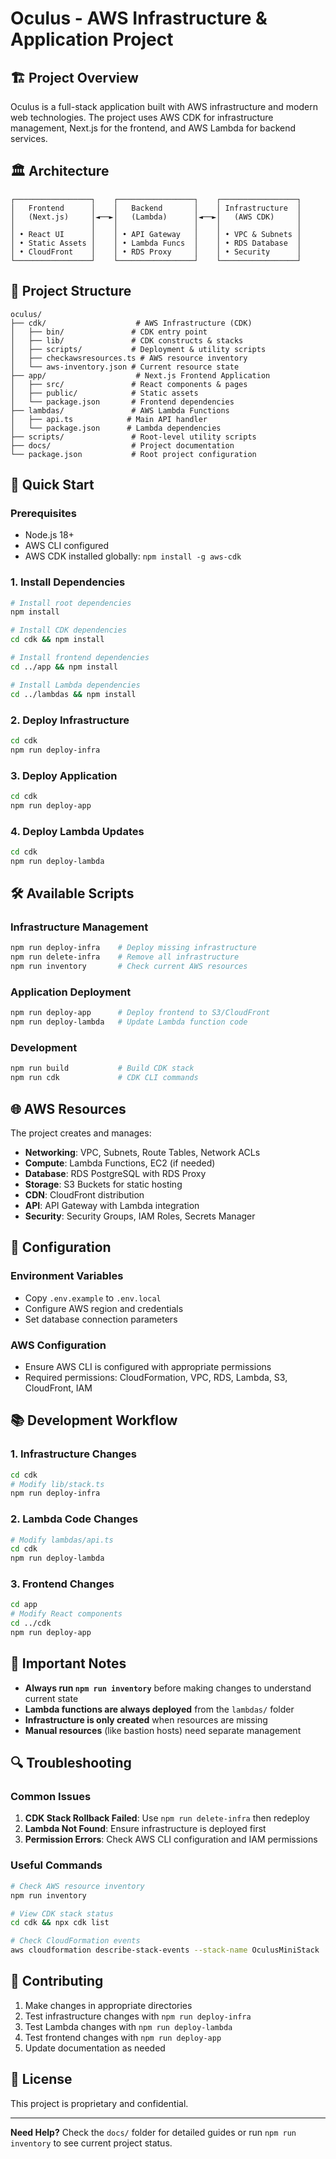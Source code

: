 # Oculus - AWS Infrastructure & Application Project

## 🏗️ Project Overview

Oculus is a full-stack application built with AWS infrastructure and modern web technologies. The project uses AWS CDK for infrastructure management, Next.js for the frontend, and AWS Lambda for backend services.

## 🏛️ Architecture

```
┌─────────────────┐    ┌─────────────────┐    ┌─────────────────┐
│   Frontend      │    │   Backend       │    │ Infrastructure  │
│   (Next.js)     │◄──►│   (Lambda)      │◄──►│   (AWS CDK)     │
│                 │    │                 │    │                 │
│ • React UI      │    │ • API Gateway   │    │ • VPC & Subnets │
│ • Static Assets │    │ • Lambda Funcs  │    │ • RDS Database  │
│ • CloudFront    │    │ • RDS Proxy     │    │ • Security      │
└─────────────────┘    └─────────────────┘    └─────────────────┘
```

## 📁 Project Structure

```
oculus/
├── cdk/                    # AWS Infrastructure (CDK)
│   ├── bin/               # CDK entry point
│   ├── lib/               # CDK constructs & stacks
│   ├── scripts/           # Deployment & utility scripts
│   ├── checkawsresources.ts # AWS resource inventory
│   └── aws-inventory.json # Current resource state
├── app/                    # Next.js Frontend Application
│   ├── src/               # React components & pages
│   ├── public/            # Static assets
│   └── package.json       # Frontend dependencies
├── lambdas/               # AWS Lambda Functions
│   ├── api.ts            # Main API handler
│   └── package.json      # Lambda dependencies
├── scripts/               # Root-level utility scripts
├── docs/                  # Project documentation
└── package.json           # Root project configuration
```

## 🚀 Quick Start

### Prerequisites
- Node.js 18+ 
- AWS CLI configured
- AWS CDK installed globally: `npm install -g aws-cdk`

### 1. Install Dependencies
```bash
# Install root dependencies
npm install

# Install CDK dependencies
cd cdk && npm install

# Install frontend dependencies  
cd ../app && npm install

# Install Lambda dependencies
cd ../lambdas && npm install
```

### 2. Deploy Infrastructure
```bash
cd cdk
npm run deploy-infra
```

### 3. Deploy Application
```bash
cd cdk
npm run deploy-app
```

### 4. Deploy Lambda Updates
```bash
cd cdk
npm run deploy-lambda
```

## 🛠️ Available Scripts

### Infrastructure Management
```bash
npm run deploy-infra    # Deploy missing infrastructure
npm run delete-infra    # Remove all infrastructure
npm run inventory       # Check current AWS resources
```

### Application Deployment
```bash
npm run deploy-app      # Deploy frontend to S3/CloudFront
npm run deploy-lambda   # Update Lambda function code
```

### Development
```bash
npm run build           # Build CDK stack
npm run cdk             # CDK CLI commands
```

## 🌐 AWS Resources

The project creates and manages:

- **Networking**: VPC, Subnets, Route Tables, Network ACLs
- **Compute**: Lambda Functions, EC2 (if needed)
- **Database**: RDS PostgreSQL with RDS Proxy
- **Storage**: S3 Buckets for static hosting
- **CDN**: CloudFront distribution
- **API**: API Gateway with Lambda integration
- **Security**: Security Groups, IAM Roles, Secrets Manager

## 🔧 Configuration

### Environment Variables
- Copy `.env.example` to `.env.local`
- Configure AWS region and credentials
- Set database connection parameters

### AWS Configuration
- Ensure AWS CLI is configured with appropriate permissions
- Required permissions: CloudFormation, VPC, RDS, Lambda, S3, CloudFront, IAM

## 📚 Development Workflow

### 1. Infrastructure Changes
```bash
cd cdk
# Modify lib/stack.ts
npm run deploy-infra
```

### 2. Lambda Code Changes
```bash
# Modify lambdas/api.ts
cd cdk
npm run deploy-lambda
```

### 3. Frontend Changes
```bash
cd app
# Modify React components
cd ../cdk
npm run deploy-app
```

## 🚨 Important Notes

- **Always run `npm run inventory`** before making changes to understand current state
- **Lambda functions are always deployed** from the `lambdas/` folder
- **Infrastructure is only created** when resources are missing
- **Manual resources** (like bastion hosts) need separate management

## 🔍 Troubleshooting

### Common Issues
1. **CDK Stack Rollback Failed**: Use `npm run delete-infra` then redeploy
2. **Lambda Not Found**: Ensure infrastructure is deployed first
3. **Permission Errors**: Check AWS CLI configuration and IAM permissions

### Useful Commands
```bash
# Check AWS resource inventory
npm run inventory

# View CDK stack status
cd cdk && npx cdk list

# Check CloudFormation events
aws cloudformation describe-stack-events --stack-name OculusMiniStack
```

## 🤝 Contributing

1. Make changes in appropriate directories
2. Test infrastructure changes with `npm run deploy-infra`
3. Test Lambda changes with `npm run deploy-lambda`
4. Test frontend changes with `npm run deploy-app`
5. Update documentation as needed

## 📄 License

This project is proprietary and confidential.

---

**Need Help?** Check the `docs/` folder for detailed guides or run `npm run inventory` to see current project status.
